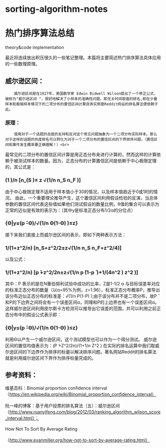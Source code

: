 # sorting-algorithm-notes
# 热门排序算法总结
theory&amp;code implementation

	 
  最近将连续放出积压很久的一些笔记整理。本篇将主要简述热门排序算法具体应用的一些数理原理。
## 威尔逊区间：
		威尔逊区间是在1927年，美国数学家 Edwin Bidwell Wilson提出了一个修正公式，被称为"威尔逊区间 "，很好地解决了小样本的准确性问题。即无关时间取值的排名,即在少量样本和极端样本情况下的二项分布的置信区间计算具体实例是Reddit网站的排名算法便依赖于此。
### 原理：
		借用对于一个话题的态度的支持和反对这个常见问题抽象为一个二项分布实际样本。那么对于这样的话题的热度排名可以转化为对于一个二项分布的置信区间的下界排序问题。（置信区间和事件发生概率要正确理解！）<br>
最常见的二项分布的置信区间计算是用正态分布来进行计算的，然而这样的计算依赖于被测试样本的数量。因为，正态分布的计算置信区间是依赖于中心极限定理的，其公式是：</br>
### (1 )/n [n_(S )± z √(1/n n_S n_F )]
由于中心极限定理不适用于样本值小于30的情况，以及样本值趋近于0或1时的情况。
由此，一个重要理论推导产生，这个置信区间利用假设检验的反演，当总体参数的置信区间代表这些值如果他们测试假设的数量比例，θ值的集合可以表示为正常的近似是有效的表示为：（其中y是标准正态分布1/2α的分位点）
### {Θ|y≤(p ̂-Θ)/√(1/n Θ(1-Θ) )≤z}
接下来我们直接上而威尔逊区间的表示，即如下两种表示方法：
### 1/(1+z^2/n) [n_S+z^2/2±z√(1/n n_S n_F+z^2/4)]
以及公式：
### 1/(1+z^2/n) [p ̂+z^2/2n±z√(1/n p ̂(1-p ̂ )+1/(4n^2 ) z^2 )]
其中：P ̂表示的是在N重伯努利试验中成功的比率，Z是1-1/2 α 与目标误差率对应的标准正态分布的数量（以α=95%为例，z=1.96），标准正态分布概率P，推导出该分布近似正态分布的标准差：√(1/n P(1-P) );由于该分布并不是二项分布，故P ̂和P的下边界之间将会有一个误差区间α，同理和P的上边界也有一个误差区间α。这样威尔逊区间利用皮尔斯卡方检测可以推导出它误差的范围，并可以利用之前正态分布中的假设公式表示即：
### {Θ|y≤(p ̂-Θ)/√(1/n Θ(1-Θ) )≤z}
利用Θ以产生一个威尔逊区间，这个测试模型也可以作为一个得分测试。
威尔逊区间的置信均值表示为：(P ̂+Z^2/2n)/(1+1/n Z^2 )
在实际的排名运算中我们取威尔逊区间的下边界作为排序的标量以解决排序问题。著名网站Reddit的排名算法就是利用威尔逊区间下界作为排序标量完成的。 
## 参考资料：
维基百科：Binomial proportion confidence interval<br>
（https://en.wikipedia.org/wiki/Binomial_proportion_confidence_interval）</br>
<br>阮一峰的博客：基于用户投票的排名算法（五）：威尔逊区间</br>（http://www.ruanyifeng.com/blog/2012/03/ranking_algorithm_wilson_score_interval.html）；<br>
</br>How Not To Sort By Average Rating<br>
</br>（http://www.evanmiller.org/how-not-to-sort-by-average-rating.html）
